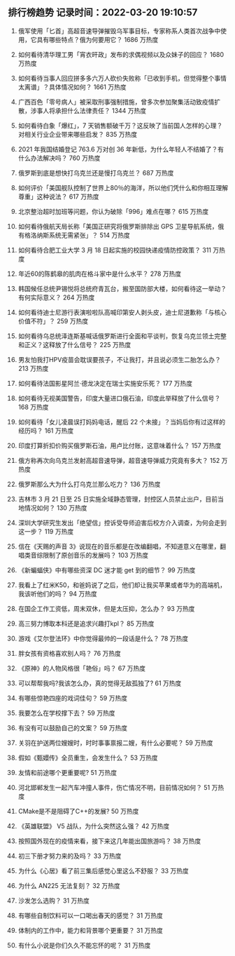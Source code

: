 
## 排行榜趋势 记录时间：2022-03-20 19:10:57
  
  1. 俄军使用「匕首」高超音速导弹摧毁乌军事目标，专家称系人类首次战争中使用，它具有哪些特点？俄为何要用它？ 1686 万热度
    
  2. 如何看待清华理工男「宵衣旰政」发布的求偶视频以及众妹子的回应？ 1680 万热度
    
  3. 如何看待当事人回应拼多多六万人砍价失败称「已收到手机，但觉得整个事情太离谱」？具体情况如何？ 1661 万热度
    
  4. 广西百色「零号病人」被采取刑事强制措施，曾多次参加聚集活动致疫情扩散，涉事人将承担什么法律责任？ 1344 万热度
    
  5. 如何看待白象「爆红」，7 天销售额破千万？这反映了当前国人怎样的心理？对相关行业企业带来哪些启发？ 835 万热度
    
  6. 2021 年我国结婚登记 763.6 万对创 36 年新低，为什么年轻人不结婚了？有什么办法解决吗？ 760 万热度
    
  7. 俄罗斯到底是想快打乌克兰还是慢打乌克兰？ 687 万热度
    
  8. 如何评价「美国舰队控制了世界上80％的海洋，所以他们凭什么和你相互理解尊重」这种说法？ 617 万热度
    
  9. 北京整治超时加班等问题，你认为破除「996」难点在哪？ 615 万热度
    
  10. 如何看待俄航天局长称「美国正研究将俄罗斯排除出 GPS 卫星导航系统，俄有格洛纳斯系统无需紧张」？ 514 万热度
    
  11. 如何看待合肥工业大学 3 月 18 日起实施的校园快递疫情防控政策？ 311 万热度
    
  12. 年近60的陈鹤皋的肌肉在格斗家中是什么水平？ 278 万热度
    
  13. 韩国候任总统尹锡悦将总统府青瓦台，搬至国防部大楼，如何看待这一举动？有何实际意义？ 264 万热度
    
  14. 如何看待迪士尼游行表演啦啦队高喊印第安人剥头皮，迪士尼道歉称「与核心价值不符」？ 259 万热度
    
  15. 如何看待乌总统泽连斯基喊话俄罗斯进行全面和平谈判，恢复乌克兰领土完整和正义？这释放了什么信号？ 225 万热度
    
  16. 男友怕我打HPV疫苗会耽误要孩子，不让我打，并且说必须生二胎怎么办？ 213 万热度
    
  17. 如何看待法国影星阿兰·德龙决定在瑞士实施安乐死？ 177 万热度
    
  18. 如何看待无视美国警告，印度大量进口俄石油，印度此举释放了什么信号？ 168 万热度
    
  19. 如何看待「女儿凌晨误打妈妈电话，醒后 22 个未接」？当妈后你有过这样的经历吗？ 161 万热度
    
  20. 印度打算折扣价购买俄罗斯石油，用卢比付账，这意味着什么？ 157 万热度
    
  21. 俄方称再次向乌克兰发射高超音速导弹，超音速导弹威力究竟有多大？ 152 万热度
    
  22. 俄罗斯那么大为什么打乌克兰那么吃力？ 136 万热度
    
  23. 吉林市 3 月 21 日至 25 日实施全域静态管理，封控区人员禁止出户，目前当地情况如何？ 130 万热度
    
  24. 深圳大学研究生发出「绝望信」控诉受导师迫害后校方介入调查，为何会走到这一步？ 119 万热度
    
  25. 信在《天赐的声音 3》说现在的音乐都是在改编翻唱，不知道意义在哪里，翻唱类音综限制了原创音乐的发展吗？ 103 万热度
    
  26. 《新蝙蝠侠》中有哪些资深 DC 迷才能 get 到的细节？ 99 万热度
    
  27. 我看上了红米K50，和爸妈说了之后，他们却让我买苹果或者华为的高端机，我该听他们的吗？ 94 万热度
    
  28. 在国企工作工资低，周末双休，但是太压抑，怎么办？ 93 万热度
    
  29. 高三努力博取本科还是追求兴趣打kpl？ 85 万热度
    
  30. 游戏《艾尔登法环》中你觉得最帅的一段话是什么？ 78 万热度
    
  31. 胖女孩有资格喜欢别人吗？ 76 万热度
    
  32. 《原神》的人物风格很「艳俗」吗？ 67 万热度
    
  33. 可以帮帮我吗?我该怎么办，真的觉得无敌孤独了? 61 万热度
    
  34. 有哪些惊艳四座的戏词佳句？ 59 万热度
    
  35. 我要怎么在学校撑下去？ 59 万热度
    
  36. 有没有可以鼓励自己的文案？ 59 万热度
    
  37. 关羽在护送两位嫂嫂时，时时事事禀报二嫂，有什么必要呢？ 59 万热度
    
  38. 假如《甄嬛传》全员重生，会发生什么？ 53 万热度
    
  39. 友情和前途哪个更重要呢? 51 万热度
    
  40. 河北邯郸发生一起汽车冲撞人事件，伤亡情况不明，目前情况如何？ 51 万热度
    
  41. CMake是不是阻碍了C++的发展? 50 万热度
    
  42. 《英雄联盟》 V5 战队，为什么突然这么强？ 42 万热度
    
  43. 按照国外现在的疫情来看，接下来这几年能出国旅游吗？ 38 万热度
    
  44. 初三下册才努力来的及吗？ 33 万热度
    
  45. 为什么《心居》看了前三集后感觉心里这么不舒服？ 33 万热度
    
  46. 为什么 AN225 无法复刻？ 32 万热度
    
  47. 沙发怎么选购？ 31 万热度
    
  48. 有哪些自制饮料可以一口喝出春天的感觉？ 31 万热度
    
  49. 体制内的工作中，能力和背景哪个更重要？ 31 万热度
    
  50. 有什么小说是你们久久不能忘怀的呢？ 31 万热度
    